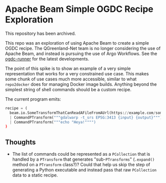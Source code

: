 # Apache Beam Simple OGDC Recipe Exploration

This repository has been archived.

This repo was an exploration of using Apache Beam to create a simple OGDC
recipe. The QGreenland-Net team is no longer considering the use of Apache Beam,
and instead is pursuing the use of Argo Workflows. See the
[ogdc-runner](https://github.com/QGreenland-Net/ogdc-runner/) for the latest
developments.

The point of this spike is to show an example of a very simple representation that works
for a very constrained use case. This makes some chunk of use cases much more
accessible, similar to what `repo2docker` does for managing Docker image builds.
Anything beyond the simplest string of shell commands should be a custom recipe.

The current program emits:

```python
recipe = (
  beam.io.SomeTransformThatCanReadAFileFromAUrl(https://example.com/something)
  | CommandPTransform("""gdalwarp -t_srs EPSG:3413 {input} {output}""")
  | CommandPTransform("""echo "Heya!"""")
)

```


## Thoughts

* The list of commands could be represented as a `PCollection` that is handled by a
  `PTransform` that generates "sub-`PTransforms`" (`.expand()` method on a
  `PTransform` class?)? Could that help us skip the step of generating a Python
  executable and instead pass that raw `PCollection` data to a static recipe.
